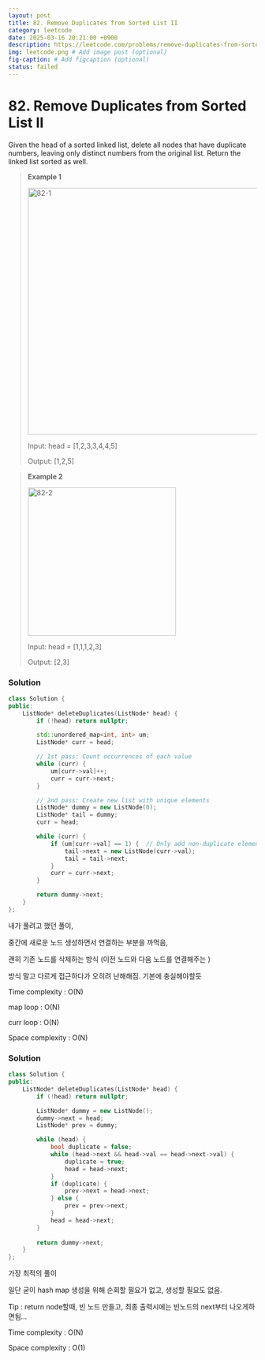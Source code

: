 ```yaml
---
layout: post
title: 82. Remove Duplicates from Sorted List II
category: leetcode
date: 2025-03-16 20:21:00 +0900
description: https://leetcode.com/problems/remove-duplicates-from-sorted-list-ii/description/?envType=study-plan-v2&envId=top-interview-150
img: leetcode.png # Add image post (optional)
fig-caption: # Add figcaption (optional)
status: failed
---
```


# 82. Remove Duplicates from Sorted List II

Given the head of a sorted linked list, delete all nodes that have duplicate numbers, leaving only distinct numbers from the original list. Return the linked list sorted as well.

 

> **Example 1**
> 
> <img src="/82-1.jpg" alt="82-1" width="500"/>
> 
> Input: head = [1,2,3,3,4,4,5]
> 
> Output: [1,2,5]


> **Example 2**
> 
> <img src="/82-2.jpg" alt="82-2" width="300"/>
> 
> Input: head = [1,1,1,2,3]
> 
> Output: [2,3]


### Solution 
```cpp
class Solution {
public:
    ListNode* deleteDuplicates(ListNode* head) {
        if (!head) return nullptr;

        std::unordered_map<int, int> um;
        ListNode* curr = head;

        // 1st pass: Count occurrences of each value
        while (curr) {
            um[curr->val]++;
            curr = curr->next;
        }

        // 2nd pass: Create new list with unique elements
        ListNode* dummy = new ListNode(0);
        ListNode* tail = dummy;
        curr = head;

        while (curr) {
            if (um[curr->val] == 1) {  // Only add non-duplicate elements
                tail->next = new ListNode(curr->val);
                tail = tail->next;
            }
            curr = curr->next;
        }

        return dummy->next;
    }
};

```

내가 풀려고 했던 풀이, 

중간에 새로운 노드 생성하면서 연결하는 부분을 까먹음, 

괜히 기존 노드를 삭제하는 방식 (이전 노드와 다음 노드를 연결해주는 )

방식 말고 다르게 접근하다가 오히려 난해해짐. 기본에 충실해야할듯 

Time complexity : O(N)

map loop : O(N)

curr loop : O(N)

Space complexity : O(N)

### Solution
```cpp
class Solution {
public:
    ListNode* deleteDuplicates(ListNode* head) {
        if (!head) return nullptr;

        ListNode* dummy = new ListNode();
        dummy->next = head;
        ListNode* prev = dummy;

        while (head) {
            bool duplicate = false;
            while (head->next && head->val == head->next->val) {
                duplicate = true;
                head = head->next;
            }
            if (duplicate) { 
                prev->next = head->next;
            } else {
                prev = prev->next;
            }
            head = head->next;
        }
        
        return dummy->next;
    }
};
```

가장 최적의 풀이 

일단 굳이 hash map 생성을 위해 순회할 필요가 없고, 생성할 필요도 없음.

Tip : return node할때, 빈 노드 만들고, 최종 출력시에는 빈노드의 next부터 나오게하면됨...

Time complexity : O(N)

Space complexity : O(1)